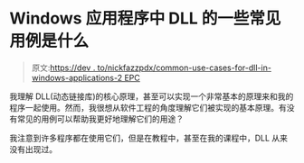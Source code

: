 # Windows 应用程序中 DLL 的一些常见用例是什么

> 原文:[https://dev . to/nickfazzpdx/common-use-cases-for-dll-in-windows-applications-2 EPC](https://dev.to/nickfazzpdx/common-use-cases-for-dlls-in-windows-applications-2epc)

我理解 DLL(动态链接库)的核心原理，甚至可以实现一个非常基本的原理来和我的程序一起使用。然而，我很想从软件工程的角度理解它们被实现的基本原理。有没有常见的用例可以帮助我更好地理解它们的用途？

我注意到许多程序都在使用它们，但是在教程中，甚至在我的课程中，DLL 从来没有出现过。